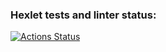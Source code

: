 ### Hexlet tests and linter status:
[![Actions Status](https://github.com/demogi4523/layout-designer-tools-project-lvl3/workflows/hexlet-check/badge.svg)](https://github.com/demogi4523/layout-designer-tools-project-lvl3/actions)